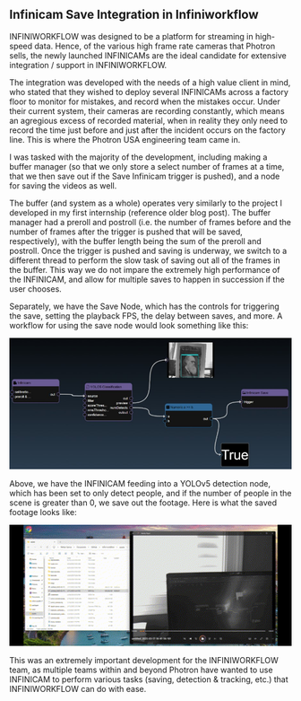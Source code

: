 ## Infinicam Save Integration in Infiniworkflow

INFINIWORKFLOW was designed to be a platform for streaming in high-speed data. Hence, of the various high frame rate cameras that Photron sells, the newly launched INFINICAMs are the ideal candidate for extensive integration / support in INFINIWORKFLOW. 

The integration was developed with the needs of a high value client in mind, who stated that they wished to deploy several INFINICAMs across a factory floor to monitor for mistakes, and record when the mistakes occur. Under their current system, their cameras are recording constantly, which means an agregious excess of recorded material, when in reality they only need to record the time just before and just after the incident occurs on the factory line. This is where the Photron USA engineering team came in.

I was tasked with the majority of the development, including making a buffer manager (so that we only store a select number of frames at a time, that we then save out if the Save Infinicam trigger is pushed), and a node for saving the videos as well.

The buffer (and system as a whole) operates very similarly to the project I developed in my first internship (reference older blog post). The buffer manager had a preroll and postroll (i.e. the number of frames before and the number of frames after the trigger is pushed that will be saved, respectively), with the buffer length being the sum of the preroll and postroll. Once the trigger is pushed and saving is underway, we switch to a different thread to perform the slow task of saving out all of the frames in the buffer. This way we do not impare the extremely high performance of the INFINICAM, and allow for multiple saves to happen in succession if the user chooses.

Separately, we have the Save Node, which has the controls for triggering the save, setting the playback FPS, the delay between saves, and more. A workflow for using the save node would look something like this:

![INFINICAM Workflow](/assets/infinicam_workflow.jpg)

Above, we have the INFINICAM feeding into a YOLOv5 detection node, which has been set to only detect people, and if the number of people in the scene is greater than 0, we save out the footage. Here is what the saved footage looks like:

![Saved INFINICAM Footage](/assets/infinicam_demo_patch_update.gif)

This was an extremely important development for the INFINIWORKFLOW team, as multiple teams within and beyond Photron have wanted to use INFINICAM to perform various tasks (saving, detection & tracking, etc.) that INFINIWORKFLOW can do with ease.



